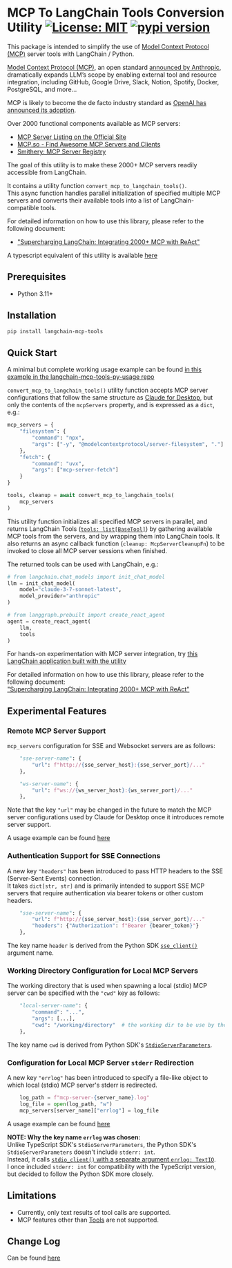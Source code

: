 # MCP To LangChain Tools Conversion Utility [![License: MIT](https://img.shields.io/badge/License-MIT-blue.svg)](https://github.com/hideya/langchain-mcp-tools-py/blob/main/LICENSE) [![pypi version](https://img.shields.io/pypi/v/langchain-mcp-tools.svg)](https://pypi.org/project/langchain-mcp-tools/)

This package is intended to simplify the use of
[Model Context Protocol (MCP)](https://modelcontextprotocol.io/)
server tools with LangChain / Python.

[Model Context Protocol (MCP)](https://modelcontextprotocol.io/),
an open standard
[announced by Anthropic](https://www.anthropic.com/news/model-context-protocol),
dramatically expands LLM’s scope
by enabling external tool and resource integration, including
GitHub, Google Drive, Slack, Notion, Spotify, Docker, PostgreSQL, and more…

MCP is likely to become the de facto industry standard as 
[OpenAI has announced its adoption](https://techcrunch.com/2025/03/26/openai-adopts-rival-anthropics-standard-for-connecting-ai-models-to-data).

Over 2000 functional components available as MCP servers:

- [MCP Server Listing on the Official Site](https://github.com/modelcontextprotocol/servers?tab=readme-ov-file#model-context-protocol-servers)
- [MCP.so - Find Awesome MCP Servers and Clients](https://mcp.so/)
- [Smithery: MCP Server Registry](https://smithery.ai/)

The goal of this utility is to make these 2000+ MCP servers readily accessible from LangChain.

It contains a utility function `convert_mcp_to_langchain_tools()`.  
This async function handles parallel initialization of specified multiple MCP servers
and converts their available tools into a list of LangChain-compatible tools.

For detailed information on how to use this library, please refer to the following document:
- ["Supercharging LangChain: Integrating 2000+ MCP with ReAct"](https://medium.com/@h1deya/supercharging-langchain-integrating-450-mcp-with-react-d4e467cbf41a)

A typescript equivalent of this utility is available
[here](https://www.npmjs.com/package/@h1deya/langchain-mcp-tools)

## Prerequisites

- Python 3.11+

## Installation

```bash
pip install langchain-mcp-tools
```

## Quick Start

A minimal but complete working usage example can be found
[in this example in the langchain-mcp-tools-py-usage repo](https://github.com/hideya/langchain-mcp-tools-py-usage/blob/main/src/example.py)

`convert_mcp_to_langchain_tools()` utility function accepts MCP server configurations
that follow the same structure as
[Claude for Desktop](https://modelcontextprotocol.io/quickstart/user),
but only the contents of the `mcpServers` property,
and is expressed as a `dict`, e.g.:

```python
mcp_servers = {
    "filesystem": {
        "command": "npx",
        "args": ["-y", "@modelcontextprotocol/server-filesystem", "."]
    },
    "fetch": {
        "command": "uvx",
        "args": ["mcp-server-fetch"]
    }
}

tools, cleanup = await convert_mcp_to_langchain_tools(
    mcp_servers
)
```

This utility function initializes all specified MCP servers in parallel,
and returns LangChain Tools
([`tools: list[BaseTool]`](https://python.langchain.com/api_reference/core/tools/langchain_core.tools.base.BaseTool.html#langchain_core.tools.base.BaseTool))
by gathering available MCP tools from the servers,
and by wrapping them into LangChain tools.
It also returns an async callback function (`cleanup: McpServerCleanupFn`)
to be invoked to close all MCP server sessions when finished.

The returned tools can be used with LangChain, e.g.:

```python
# from langchain.chat_models import init_chat_model
llm = init_chat_model(
    model="claude-3-7-sonnet-latest",
    model_provider="anthropic"
)

# from langgraph.prebuilt import create_react_agent
agent = create_react_agent(
    llm,
    tools
)
```

For hands-on experimentation with MCP server integration,
try [this LangChain application built with the utility](https://github.com/hideya/mcp-client-langchain-py)

For detailed information on how to use this library, please refer to the following document:  
["Supercharging LangChain: Integrating 2000+ MCP with ReAct"](https://medium.com/@h1deya/supercharging-langchain-integrating-450-mcp-with-react-d4e467cbf41a)

## Experimental Features

### Remote MCP Server Support

`mcp_servers` configuration for SSE and Websocket servers are as follows:

```python
    "sse-server-name": {
        "url": f"http://{sse_server_host}:{sse_server_port}/..."
    },

    "ws-server-name": {
        "url": f"ws://{ws_server_host}:{ws_server_port}/..."
    },
```

Note that the key `"url"` may be changed in the future to match
the MCP server configurations used by Claude for Desktop once
it introduces remote server support.

A usage example can be found [here](https://github.com/hideya/langchain-mcp-tools-py-usage/blob/3bd35d9fb49f4b631fe3d0cc8491d43cbf69693b/src/example.py#L43-L54)

### Authentication Support for SSE Connections

A new key `"headers"` has been introduced to pass HTTP headers to the SSE (Server-Sent Events) connection.  
It takes  `dict[str, str]` and is primarily intended to support SSE MCP servers
that require authentication via bearer tokens or other custom headers.

```python
    "sse-server-name": {
        "url": f"http://{sse_server_host}:{sse_server_port}/..."
        "headers": {"Authorization": f"Bearer {bearer_token}"}
    },
```

The key name `header` is derived from the Python SDK
[`sse_client()`](https://github.com/modelcontextprotocol/python-sdk/blob/babb477dffa33f46cdc886bc885eb1d521151430/src/mcp/client/sse.py#L24) argument name.

### Working Directory Configuration for Local MCP Servers

The working directory that is used when spawning a local (stdio) MCP server
can be specified with the `"cwd"` key as follows:

```python
    "local-server-name": {
        "command": "...",
        "args": [...],
        "cwd": "/working/directory"  # the working dir to be use by the server
    },
```

The key name `cwd` is derived from
Python SDK's [`StdioServerParameters`](https://github.com/modelcontextprotocol/python-sdk/blob/babb477dffa33f46cdc886bc885eb1d521151430/src/mcp/client/stdio/__init__.py#L76-L77).

### Configuration for Local MCP Server `stderr` Redirection

A new key `"errlog"` has been introduced to specify a file-like object
to which local (stdio) MCP server's stderr is redirected.

```python
    log_path = f"mcp-server-{server_name}.log"
    log_file = open(log_path, "w")
    mcp_servers[server_name]["errlog"] = log_file
```

A usage example can be found [here](https://github.com/hideya/langchain-mcp-tools-py-usage/blob/3bd35d9fb49f4b631fe3d0cc8491d43cbf69693b/src/example.py#L88-L108)

**NOTE: Why the key name `errlog` was chosen:**  
Unlike TypeScript SDK's `StdioServerParameters`, the Python
SDK's `StdioServerParameters` doesn't include `stderr: int`.  
Instead, it calls [`stdio_client()` with a separate argument
`errlog: TextIO`](https://github.com/modelcontextprotocol/python-sdk/blob/babb477dffa33f46cdc886bc885eb1d521151430/src/mcp/client/stdio/__init__.py#L96).  
I once included `stderr: int` for
compatibility with the TypeScript version, but decided to
follow the Python SDK more closely.

## Limitations

- Currently, only text results of tool calls are supported.
- MCP features other than [Tools](https://modelcontextprotocol.io/docs/concepts/tools) are not supported.

## Change Log

Can be found [here](https://github.com/hideya/langchain-mcp-tools-py/blob/main/CHANGELOG.md)
